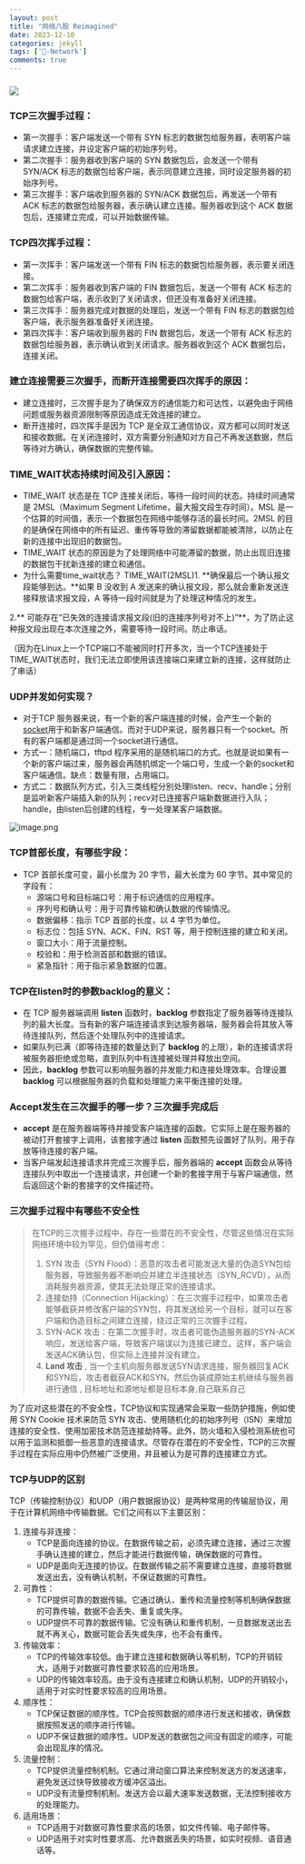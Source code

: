 ```yaml
---
layout: post
title: "网络八股 Reimagined"
date: 2023-12-10
categories: jekyll
tags: ['🥁-Network']
comments: true
---
```


### ![](../images/1698037924859-408e2b35-af52-48ff-8465-f9ebc22a53d2.webp)
### TCP三次握手过程：

   - 第一次握手：客户端发送一个带有 SYN 标志的数据包给服务器，表明客户端请求建立连接，并设定客户端的初始序列号。
   - 第二次握手：服务器收到客户端的 SYN 数据包后，会发送一个带有 SYN/ACK 标志的数据包给客户端，表示同意建立连接，同时设定服务器的初始序列号。
   - 第三次握手：客户端收到服务器的 SYN/ACK 数据包后，再发送一个带有 ACK 标志的数据包给服务器，表示确认建立连接。服务器收到这个 ACK 数据包后，连接建立完成，可以开始数据传输。
### TCP四次挥手过程：

   - 第一次挥手：客户端发送一个带有 FIN 标志的数据包给服务器，表示要关闭连接。
   - 第二次挥手：服务器收到客户端的 FIN 数据包后，发送一个带有 ACK 标志的数据包给客户端，表示收到了关闭请求，但还没有准备好关闭连接。
   - 第三次挥手：服务器完成对数据的处理后，发送一个带有 FIN 标志的数据包给客户端，表示服务器准备好关闭连接。
   - 第四次挥手：客户端收到服务器的 FIN 数据包后，发送一个带有 ACK 标志的数据包给服务器，表示确认收到关闭请求。服务器收到这个 ACK 数据包后，连接关闭。
### 建立连接需要三次握手，而断开连接需要四次挥手的原因：

   - 建立连接时，三次握手是为了确保双方的通信能力和可达性，以避免由于网络问题或服务器资源限制等原因造成无效连接的建立。
   - 断开连接时，四次挥手是因为 TCP 是全双工通信协议，双方都可以同时发送和接收数据。在关闭连接时，双方需要分别通知对方自己不再发送数据，然后等待对方确认，确保数据的完整传输。
### TIME_WAIT状态持续时间及引入原因：

   - TIME_WAIT 状态是在 TCP 连接关闭后，等待一段时间的状态。持续时间通常是 2MSL（Maximum Segment Lifetime，最大报文段生存时间）。MSL 是一个估算的时间值，表示一个数据包在网络中能够存活的最长时间。2MSL 的目的是确保在网络中的所有延迟、重传等导致的滞留数据都能被清除，以防止在新的连接中出现旧的数据包。
   - TIME_WAIT 状态的原因是为了处理网络中可能滞留的数据，防止出现旧连接的数据包干扰新连接的建立和通信。
   - 为什么需要time_wait状态？
TIME_WAIT(2MSL)1. **确保最后一个确认报文段能够到达。**如果 B 没收到 A 发送来的确认报文段，那么就会重新发送连接释放请求报文段，A 等待一段时间就是为了处理这种情况的发生。

2.** 可能存在“已失效的连接请求报文段(旧的连接序列号对不上)”**，为了防止这种报文段出现在本次连接之外，需要等待一段时间。防止串话。

（因为在Linux上一个TCP端口不能被同时打开多次，当一个TCP连接处于TIME_WAIT状态时，我们无法立即使用该连接端口来建立新的连接，这样就防止了串话）
### UDP并发如何实现？

   - 对于TCP 服务器来说，有一个新的客户端连接的时候，会产生一个新的[socket](https://so.csdn.net/so/search?q=socket&spm=1001.2101.3001.7020)用于和新客户端通信。而对于UDP来说，服务器只有一个socket。所有的客户端都是通过同一个socket进行通信。
   - 方式一：随机端口，tftpd 程序采用的是随机端口的方式。也就是说如果有一个新的客户端过来，服务器会再随机绑定一个端口号，生成一个新的socket和客户端通信。缺点：数量有限，占用端口。
   - 方式二：数据队列方式，引入三类线程分别处理listen、recv、handle；分别是监听新客户端插入新的队列；recv对已连接客户端新数据进行入队；handle，由listen后创建的线程，专一处理某客户端数据。

![image.png](../images/1690030935804-c2e5af68-e59e-4fcc-92f1-d2df2a9cdaff.png)
### TCP首部长度，有哪些字段：

   - TCP 首部长度可变，最小长度为 20 字节，最大长度为 60 字节。其中常见的字段有：
      - 源端口号和目标端口号：用于标识通信的应用程序。
      - 序列号和确认号：用于可靠传输和确认数据的传输情况。
      - 数据偏移：指示 TCP 首部的长度，以 4 字节为单位。
      - 标志位：包括 SYN、ACK、FIN、RST 等，用于控制连接的建立和关闭。
      - 窗口大小：用于流量控制。
      - 校验和：用于检测首部和数据的错误。
      - 紧急指针：用于指示紧急数据的位置。
### TCP在listen时的参数backlog的意义：

   - 在 TCP 服务器端调用 **listen** 函数时，**backlog** 参数指定了服务器等待连接队列的最大长度。当有新的客户端连接请求到达服务器端，服务器会将其放入等待连接队列，然后逐个处理队列中的连接请求。
   - 如果队列已满（即等待连接的数量达到了 **backlog** 的上限），新的连接请求将被服务器拒绝或忽略，直到队列中有连接被处理并释放出空间。
   - 因此，**backlog** 参数可以影响服务器的并发能力和连接处理效率。合理设置 **backlog** 可以根据服务器的负载和处理能力来平衡连接的处理。
### Accept发生在三次握手的哪一步？三次握手完成后

   - **accept** 是在服务器端等待并接受客户端连接的函数。它实际上是在服务器的被动打开套接字上调用，该套接字通过 **listen** 函数预先设置好了队列，用于存放等待连接的客户端。
   - 当客户端发起连接请求并完成三次握手后，服务器端的 **accept** 函数会从等待连接队列中取出一个连接请求，并创建一个新的套接字用于与客户端通信，然后返回这个新的套接字的文件描述符。
### 三次握手过程中有哪些不安全性
> 在TCP的三次握手过程中，存在一些潜在的不安全性，尽管这些情况在实际网络环境中较为罕见，但仍值得考虑：
> 1. SYN 攻击（SYN Flood）：恶意的攻击者可能发送大量的伪造SYN包给服务器，导致服务器不断响应并建立半连接状态（SYN_RCVD），从而消耗服务器资源，使其无法处理正常的连接请求。
> 2. 连接劫持（Connection Hijacking）：在三次握手过程中，如果攻击者能够截获并修改客户端的SYN包，将其发送给另一个目标，就可以在客户端和伪造目标之间建立连接，绕过正常的三次握手过程。
> 3. SYN-ACK 攻击：在第二次握手时，攻击者可能伪造服务器的SYN-ACK响应，发送给客户端，导致客户端误以为连接已建立。这样，客户端会发送ACK确认包，但实际上连接并没有建立。
> 4. **Land 攻击** , 当一个主机向服务器发送SYN请求连接，服务器回复ACK和SYN后，攻击者截获ACK和SYN。然后伪装成原始主机继续与服务器进行通信 , 目标地址和源地址都是目标本身,自己联系自己
> 
为了应对这些潜在的不安全性，TCP协议和实现通常会采取一些防护措施，例如使用 SYN Cookie 技术来防范 SYN 攻击、使用随机化的初始序列号（ISN）来增加连接的安全性、使用加密技术防范连接劫持等。此外，防火墙和入侵检测系统也可以用于监测和抵御一些恶意的连接请求。尽管存在潜在的不安全性，TCP的三次握手过程在实际应用中仍然被广泛使用，并且被认为是可靠的连接建立方式。

### TCP与UDP的区别
TCP（传输控制协议）和UDP（用户数据报协议）是两种常用的传输层协议，用于在计算机网络中传输数据。它们之间有以下主要区别：

1. 连接与非连接：
   - TCP是面向连接的协议。在数据传输之前，必须先建立连接，通过三次握手确认连接的建立，然后才能进行数据传输，确保数据的可靠性。
   - UDP是面向无连接的协议。在数据传输之前不需要建立连接，直接将数据发送出去，没有确认机制，不保证数据的可靠性。
2. 可靠性：
   - TCP提供可靠的数据传输。它通过确认、重传和流量控制等机制确保数据的可靠传输，数据不会丢失、重复或失序。
   - UDP提供不可靠的数据传输。它没有确认和重传机制，一旦数据发送出去就不再关心，数据可能会丢失或失序，也不会有重传。
3. 传输效率：
   - TCP的传输效率较低。由于建立连接和数据确认等机制，TCP的开销较大，适用于对数据可靠性要求较高的应用场景。
   - UDP的传输效率较高。由于没有连接建立和确认机制，UDP的开销较小，适用于对实时性要求较高的应用场景。
4. 顺序性：
   - TCP保证数据的顺序性。TCP会按照数据的顺序进行发送和接收，确保数据按照发送的顺序进行传输。
   - UDP不保证数据的顺序性。UDP发送的数据包之间没有固定的顺序，可能会出现乱序的情况。
5. 流量控制：
   - TCP提供流量控制机制。它通过滑动窗口算法来控制发送方的发送速率，避免发送过快导致接收方缓冲区溢出。
   - UDP没有流量控制机制。发送方会以最大速率发送数据，无法控制接收方的处理能力。
6. 适用场景：
   - TCP适用于对数据可靠性要求高的场景，如文件传输、电子邮件等。
   - UDP适用于对实时性要求高、允许数据丢失的场景，如实时视频、语音通话等。
